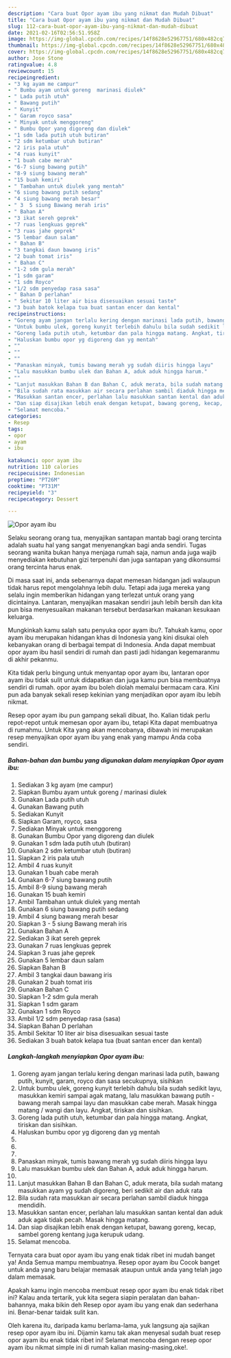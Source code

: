 ```yaml
---
description: "Cara buat Opor ayam ibu yang nikmat dan Mudah Dibuat"
title: "Cara buat Opor ayam ibu yang nikmat dan Mudah Dibuat"
slug: 112-cara-buat-opor-ayam-ibu-yang-nikmat-dan-mudah-dibuat
date: 2021-02-16T02:56:51.958Z
image: https://img-global.cpcdn.com/recipes/14f8628e52967751/680x482cq70/opor-ayam-ibu-foto-resep-utama.jpg
thumbnail: https://img-global.cpcdn.com/recipes/14f8628e52967751/680x482cq70/opor-ayam-ibu-foto-resep-utama.jpg
cover: https://img-global.cpcdn.com/recipes/14f8628e52967751/680x482cq70/opor-ayam-ibu-foto-resep-utama.jpg
author: Jose Stone
ratingvalue: 4.8
reviewcount: 15
recipeingredient:
- "3 kg ayam me campur"
- " Bumbu ayam untuk goreng  marinasi diulek"
- " Lada putih utuh"
- " Bawang putih"
- " Kunyit"
- " Garam royco sasa"
- " Minyak untuk menggoreng"
- " Bumbu Opor yang digoreng dan diulek"
- "1 sdm lada putih utuh butiran"
- "2 sdm ketumbar utuh butiran"
- "2 iris pala utuh"
- "4 ruas kunyit"
- "1 buah cabe merah"
- "6-7 siung bawang putih"
- "8-9 siung bawang merah"
- "15 buah kemiri"
- " Tambahan untuk diulek yang mentah"
- "6 siung bawang putih sedang"
- "4 siung bawang merah besar"
- " 3  5 siung Bawang merah iris"
- " Bahan A"
- "3 ikat sereh geprek"
- "7 ruas lengkuas geprek"
- "3 ruas jahe geprek"
- "5 lembar daun salam"
- " Bahan B"
- "3 tangkai daun bawang iris"
- "2 buah tomat iris"
- " Bahan C"
- "1-2 sdm gula merah"
- "1 sdm garam"
- "1 sdm Royco"
- "1/2 sdm penyedap rasa sasa"
- " Bahan D perlahan"
- " Sekitar 10 liter air bisa disesuaikan sesuai taste"
- "3 buah batok kelapa tua buat santan encer dan kental"
recipeinstructions:
- "Goreng ayam jangan terlalu kering dengan marinasi lada putih, bawang putih, kunyit, garam, royco dan sasa secukupnya, sisihkan"
- "Untuk bumbu ulek, goreng kunyit terlebih dahulu bila sudah sedikit layu, masukkan kemiri sampai agak matang, lalu masukkan bawang putih - bawang merah sampai layu dan masukkan cabe merah. Masak hingga matang / wangi dan layu. Angkat, tiriskan dan sisihkan."
- "Goreng lada putih utuh, ketumbar dan pala hingga matang. Angkat, tiriskan dan sisihkan."
- "Haluskan bumbu opor yg digoreng dan yg mentah"
- ""
- ""
- ""
- "Panaskan minyak, tumis bawang merah yg sudah diiris hingga layu"
- "Lalu masukkan bumbu ulek dan Bahan A, aduk aduk hingga harum."
- ""
- "Lanjut masukkan Bahan B dan Bahan C, aduk merata, bila sudah matang masukkan ayam yg sudah digoreng, beri sedikit air dan aduk rata"
- "Bila sudah rata masukkan air secara perlahan sambil diaduk hingga mendidih."
- "Masukkan santan encer, perlahan lalu masukkan santan kental dan aduk aduk agak tidak pecah. Masak hingga matang."
- "Dan siap disajikan lebih enak dengan ketupat, bawang goreng, kecap, sambel goreng kentang juga kerupuk udang."
- "Selamat mencoba."
categories:
- Resep
tags:
- opor
- ayam
- ibu

katakunci: opor ayam ibu 
nutrition: 110 calories
recipecuisine: Indonesian
preptime: "PT26M"
cooktime: "PT31M"
recipeyield: "3"
recipecategory: Dessert

---
```



![Opor ayam ibu](https://img-global.cpcdn.com/recipes/14f8628e52967751/680x482cq70/opor-ayam-ibu-foto-resep-utama.jpg)

Selaku seorang orang tua, menyajikan santapan mantab bagi orang tercinta adalah suatu hal yang sangat menyenangkan bagi anda sendiri. Tugas seorang  wanita bukan hanya menjaga rumah saja, namun anda juga wajib menyediakan kebutuhan gizi terpenuhi dan juga santapan yang dikonsumsi orang tercinta harus enak.

Di masa  saat ini, anda sebenarnya dapat memesan hidangan jadi walaupun tidak harus repot mengolahnya lebih dulu. Tetapi ada juga mereka yang selalu ingin memberikan hidangan yang terlezat untuk orang yang dicintainya. Lantaran, menyajikan masakan sendiri jauh lebih bersih dan kita pun bisa menyesuaikan makanan tersebut berdasarkan makanan kesukaan keluarga. 



Mungkinkah kamu salah satu penyuka opor ayam ibu?. Tahukah kamu, opor ayam ibu merupakan hidangan khas di Indonesia yang kini disukai oleh kebanyakan orang di berbagai tempat di Indonesia. Anda dapat membuat opor ayam ibu hasil sendiri di rumah dan pasti jadi hidangan kegemaranmu di akhir pekanmu.

Kita tidak perlu bingung untuk menyantap opor ayam ibu, lantaran opor ayam ibu tidak sulit untuk didapatkan dan juga kamu pun bisa membuatnya sendiri di rumah. opor ayam ibu boleh diolah memalui bermacam cara. Kini pun ada banyak sekali resep kekinian yang menjadikan opor ayam ibu lebih nikmat.

Resep opor ayam ibu pun gampang sekali dibuat, lho. Kalian tidak perlu repot-repot untuk memesan opor ayam ibu, tetapi Kita dapat membuatnya di rumahmu. Untuk Kita yang akan mencobanya, dibawah ini merupakan resep menyajikan opor ayam ibu yang enak yang mampu Anda coba sendiri.

<!--inarticleads1-->

##### Bahan-bahan dan bumbu yang digunakan dalam menyiapkan Opor ayam ibu:

1. Sediakan 3 kg ayam (me campur)
1. Siapkan  Bumbu ayam untuk goreng / marinasi diulek
1. Gunakan  Lada putih utuh
1. Gunakan  Bawang putih
1. Sediakan  Kunyit
1. Siapkan  Garam, royco, sasa
1. Sediakan  Minyak untuk menggoreng
1. Gunakan  Bumbu Opor yang digoreng dan diulek
1. Gunakan 1 sdm lada putih utuh (butiran)
1. Gunakan 2 sdm ketumbar utuh (butiran)
1. Siapkan 2 iris pala utuh
1. Ambil 4 ruas kunyit
1. Gunakan 1 buah cabe merah
1. Gunakan 6-7 siung bawang putih
1. Ambil 8-9 siung bawang merah
1. Gunakan 15 buah kemiri
1. Ambil  Tambahan untuk diulek yang mentah
1. Gunakan 6 siung bawang putih sedang
1. Ambil 4 siung bawang merah besar
1. Siapkan  3 - 5 siung Bawang merah iris
1. Gunakan  Bahan A
1. Sediakan 3 ikat sereh geprek
1. Gunakan 7 ruas lengkuas geprek
1. Siapkan 3 ruas jahe geprek
1. Gunakan 5 lembar daun salam
1. Siapkan  Bahan B
1. Ambil 3 tangkai daun bawang iris
1. Gunakan 2 buah tomat iris
1. Gunakan  Bahan C
1. Siapkan 1-2 sdm gula merah
1. Siapkan 1 sdm garam
1. Gunakan 1 sdm Royco
1. Ambil 1/2 sdm penyedap rasa (sasa)
1. Siapkan  Bahan D perlahan
1. Ambil  Sekitar 10 liter air bisa disesuaikan sesuai taste
1. Sediakan 3 buah batok kelapa tua (buat santan encer dan kental)




<!--inarticleads2-->

##### Langkah-langkah menyiapkan Opor ayam ibu:

1. Goreng ayam jangan terlalu kering dengan marinasi lada putih, bawang putih, kunyit, garam, royco dan sasa secukupnya, sisihkan
1. Untuk bumbu ulek, goreng kunyit terlebih dahulu bila sudah sedikit layu, masukkan kemiri sampai agak matang, lalu masukkan bawang putih - bawang merah sampai layu dan masukkan cabe merah. Masak hingga matang / wangi dan layu. Angkat, tiriskan dan sisihkan.
1. Goreng lada putih utuh, ketumbar dan pala hingga matang. Angkat, tiriskan dan sisihkan.
1. Haluskan bumbu opor yg digoreng dan yg mentah
1. 
1. 
1. 
1. Panaskan minyak, tumis bawang merah yg sudah diiris hingga layu
1. Lalu masukkan bumbu ulek dan Bahan A, aduk aduk hingga harum.
1. 
1. Lanjut masukkan Bahan B dan Bahan C, aduk merata, bila sudah matang masukkan ayam yg sudah digoreng, beri sedikit air dan aduk rata
1. Bila sudah rata masukkan air secara perlahan sambil diaduk hingga mendidih.
1. Masukkan santan encer, perlahan lalu masukkan santan kental dan aduk aduk agak tidak pecah. Masak hingga matang.
1. Dan siap disajikan lebih enak dengan ketupat, bawang goreng, kecap, sambel goreng kentang juga kerupuk udang.
1. Selamat mencoba.




Ternyata cara buat opor ayam ibu yang enak tidak ribet ini mudah banget ya! Anda Semua mampu membuatnya. Resep opor ayam ibu Cocok banget untuk anda yang baru belajar memasak ataupun untuk anda yang telah jago dalam memasak.

Apakah kamu ingin mencoba membuat resep opor ayam ibu enak tidak ribet ini? Kalau anda tertarik, yuk kita segera siapin peralatan dan bahan-bahannya, maka bikin deh Resep opor ayam ibu yang enak dan sederhana ini. Benar-benar taidak sulit kan. 

Oleh karena itu, daripada kamu berlama-lama, yuk langsung aja sajikan resep opor ayam ibu ini. Dijamin kamu tak akan menyesal sudah buat resep opor ayam ibu enak tidak ribet ini! Selamat mencoba dengan resep opor ayam ibu nikmat simple ini di rumah kalian masing-masing,oke!.

